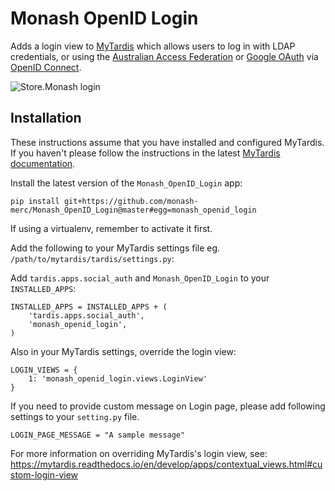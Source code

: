 # Monash OpenID Login

Adds a login view to [MyTardis](https://github.com/mytardis/mytardis) which
allows users to log in with LDAP credentials, or using the
[Australian Access Federation](https://aaf.edu.au/about/)
or [Google OAuth](https://developers.google.com/identity/protocols/OAuth2) via
[OpenID Connect](https://openid.net/connect/).

![Store.Monash login](docs/images/store.monash-login.png)

## Installation

These instructions assume that you have installed and configured MyTardis.
If you haven't please follow the instructions in the latest [MyTardis documentation](https://mytardis.readthedocs.io/en/develop/admin/install.html).

Install the latest version of the `Monash_OpenID_Login` app:

```
pip install git+https://github.com/monash-merc/Monash_OpenID_Login@master#egg=monash_openid_login
```

If using a virtualenv, remember to activate it first.

Add the following to your MyTardis settings file eg. `/path/to/mytardis/tardis/settings.py`:

Add  `tardis.apps.social_auth` and `Monash_OpenID_Login` to your `INSTALLED_APPS`:

```
INSTALLED_APPS = INSTALLED_APPS + (
    'tardis.apps.social_auth',
    'monash_openid_login',
)
```

Also in your MyTardis settings, override the login view:

```
LOGIN_VIEWS = {
    1: 'monash_openid_login.views.LoginView'
}
```

If you need to provide custom message on Login page, please add following settings to your `setting.py` file.
```
LOGIN_PAGE_MESSAGE = "A sample message"
```

For more information on overriding MyTardis's login view, see:
<https://mytardis.readthedocs.io/en/develop/apps/contextual_views.html#custom-login-view>
